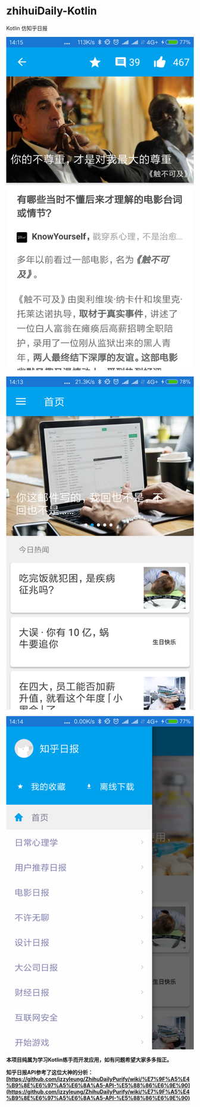 # zhihuiDaily-Kotlin
Kotlin 仿知乎日报

![](picture/348739744920168662.png)




![](picture/622145138384539322.png)



![](picture/811616545272036774.png)


**本项目纯属为学习Kotlin练手而开发应用，如有问题希望大家多多指正。**

**知乎日报API参考了这位大神的分析：[https://github.com/izzyleung/ZhihuDailyPurify/wiki/%E7%9F%A5%E4%B9%8E%E6%97%A5%E6%8A%A5-API-%E5%88%86%E6%9E%90](https://github.com/izzyleung/ZhihuDailyPurify/wiki/%E7%9F%A5%E4%B9%8E%E6%97%A5%E6%8A%A5-API-%E5%88%86%E6%9E%90)**